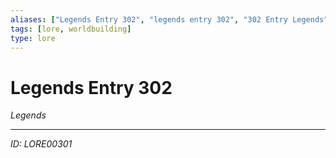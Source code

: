 ```yaml
---
aliases: ["Legends Entry 302", "legends entry 302", "302 Entry Legends"]
tags: [lore, worldbuilding]
type: lore
---
```


# Legends Entry 302

*Legends*

---
*ID: LORE00301*